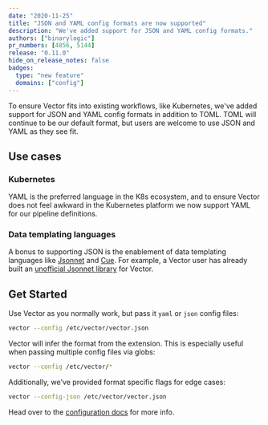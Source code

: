```yaml
---
date: "2020-11-25"
title: "JSON and YAML config formats are now supported"
description: "We've added support for JSON and YAML config formats."
authors: ["binarylogic"]
pr_numbers: [4856, 5144]
release: "0.11.0"
hide_on_release_notes: false
badges:
  type: "new feature"
  domains: ["config"]
---
```


To ensure Vector fits into existing workflows, like Kubernetes, we've added
support for JSON and YAML config formats in addition to TOML. TOML will
continue to be our default format, but users are welcome to use JSON and YAML
as they see fit.

## Use cases

### Kubernetes

YAML is the preferred language in the K8s ecosystem, and to ensure Vector
does not feel awkward in the Kubernetes platform we now support YAML for
our pipeline definitions.

### Data templating languages

A bonus to supporting JSON is the enablement of data templating languages like
[Jsonnet][jsonnet] and [Cue][cue]. For example, a Vector user has already
built an [unofficial Jsonnet library][jsonnet_library] for Vector.

## Get Started

Use Vector as you normally work, but pass it `yaml` or `json` config files:

```bash
vector --config /etc/vector/vector.json
```

Vector will infer the format from the extension. This is especially useful
when passing multiple config files via globs:

```bash
vector --config /etc/vector/*
```

Additionally, we've provided format specific flags for edge cases:

```bash
vector --config-json /etc/vector/vector.json
```

Head over to the [configuration docs][config] for more info.

[config]: /docs/reference/configuration
[cue]: https://cuelang.org/
[jsonnet]: https://jsonnet.org/
[jsonnet_library]: https://github.com/xunleii/vector_jsonnet
